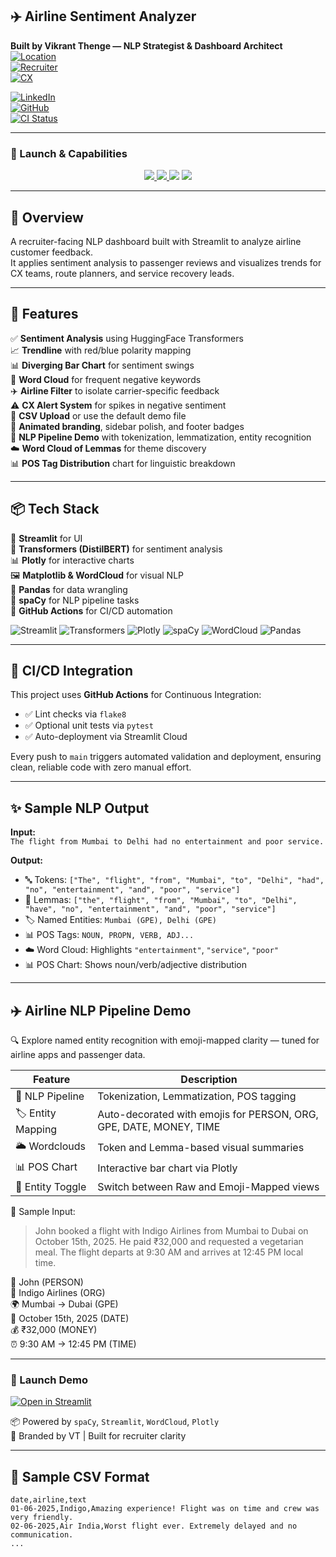 ## ✈️ Airline Sentiment Analyzer

**Built by Vikrant Thenge — NLP Strategist & Dashboard Architect**  
[![Location](https://img.shields.io/badge/Mumbai-based-6c757d?logo=googlemaps)](https://www.google.com/maps/place/Mumbai)  
[![Recruiter](https://img.shields.io/badge/Recruiter-Facing-0078D4?logo=target)](https://www.linkedin.com/in/vthenge)  
[![CX](https://img.shields.io/badge/CX-Intelligence-00C853?logo=insights)](https://sentiment-analyzer-vikrant.streamlit.app)

[![LinkedIn](https://img.shields.io/badge/LinkedIn-vthenge-blue?logo=linkedin)](https://www.linkedin.com/in/vthenge)  
[![GitHub](https://img.shields.io/badge/GitHub-vikrantthenge-black?logo=github)](https://github.com/vikrantthenge)  
[![CI Status](https://github.com/Vikrantthenge/sentiment-Analyzer/actions/workflows/sentiment.ci.yml/badge.svg)](https://github.com/Vikrantthenge/sentiment-Analyzer/actions/workflows/sentiment.ci.yml)

---

### 🚀 Launch & Capabilities

<p align="center">
  <a href="https://sentiment-analyzer-vikrant.streamlit.app">
    <img src="https://img.shields.io/badge/Streamlit%20App-Live-green?style=for-the-badge&logo=streamlit">
  </a>
  <a href="https://huggingface.co/spaces/vthenge/sentiment-analyzer">
    <img src="https://img.shields.io/badge/Hugging%20Face-Live-orange?style=for-the-badge&logo=huggingface">
  </a>
  <img src="https://img.shields.io/badge/NLP%20Pipeline-Enabled-blue?style=for-the-badge&logo=spacy">
  <img src="https://img.shields.io/badge/Visual%20Insights-WordCloud%20%26%20POS-orange?style=for-the-badge&logo=plotly">
</p>

---

## 🧠 Overview

A recruiter-facing NLP dashboard built with Streamlit to analyze airline customer feedback.  
It applies sentiment analysis to passenger reviews and visualizes trends for CX teams, route planners, and service recovery leads.

---

## 🚀 Features

✅ **Sentiment Analysis** using HuggingFace Transformers  
📈 **Trendline** with red/blue polarity mapping  
📊 **Diverging Bar Chart** for sentiment swings  
🧠 **Word Cloud** for frequent negative keywords  
✈️ **Airline Filter** to isolate carrier-specific feedback  
⚠️ **CX Alert System** for spikes in negative sentiment  
📁 **CSV Upload** or use the default demo file  
🎨 **Animated branding**, sidebar polish, and footer badges  
🧬 **NLP Pipeline Demo** with tokenization, lemmatization, entity recognition  
☁️ **Word Cloud of Lemmas** for theme discovery  
📊 **POS Tag Distribution** chart for linguistic breakdown

---

## 📦 Tech Stack

🧩 **Streamlit** for UI  
🤖 **Transformers (DistilBERT)** for sentiment analysis  
📊 **Plotly** for interactive charts  
🖼️ **Matplotlib & WordCloud** for visual NLP  
📐 **Pandas** for data wrangling  
🧬 **spaCy** for NLP pipeline tasks  
🔄 **GitHub Actions** for CI/CD automation

![Streamlit](https://img.shields.io/badge/Streamlit-App-red?logo=streamlit)
![Transformers](https://img.shields.io/badge/HuggingFace-DistilBERT-yellow?logo=huggingface)
![Plotly](https://img.shields.io/badge/Plotly-Charts-orange?logo=plotly)
![spaCy](https://img.shields.io/badge/spaCy-NLP-blue?logo=spacy)
![WordCloud](https://img.shields.io/badge/WordCloud-Visuals-lightgrey?logo=python)
![Pandas](https://img.shields.io/badge/Pandas-Wrangling-black?logo=pandas)

---

## 🔄 CI/CD Integration

This project uses **GitHub Actions** for Continuous Integration:

- ✅ Lint checks via `flake8`  
- ✅ Optional unit tests via `pytest`  
- ✅ Auto-deployment via Streamlit Cloud

Every push to `main` triggers automated validation and deployment, ensuring clean, reliable code with zero manual effort.

---

## ✨ Sample NLP Output

**Input:**  
`The flight from Mumbai to Delhi had no entertainment and poor service.`

**Output:**  
- 🔤 Tokens: `["The", "flight", "from", "Mumbai", "to", "Delhi", "had", "no", "entertainment", "and", "poor", "service"]`  
- 🧾 Lemmas: `["the", "flight", "from", "Mumbai", "to", "Delhi", "have", "no", "entertainment", "and", "poor", "service"]`  
- 🏷️ Named Entities: `Mumbai (GPE), Delhi (GPE)`  
- 📊 POS Tags: `NOUN, PROPN, VERB, ADJ...`  
- ☁️ Word Cloud: Highlights `"entertainment"`, `"service"`, `"poor"`  
- 📊 POS Chart: Shows noun/verb/adjective distribution

---

## ✈️ Airline NLP Pipeline Demo

🔍 Explore named entity recognition with emoji-mapped clarity — tuned for airline apps and passenger data.

| Feature | Description |
|--------|-------------|
| 🧬 NLP Pipeline | Tokenization, Lemmatization, POS tagging |
| 🏷️ Entity Mapping | Auto-decorated with emojis for PERSON, ORG, GPE, DATE, MONEY, TIME |
| 🌥️ Wordclouds | Token and Lemma-based visual summaries |
| 📊 POS Chart | Interactive bar chart via Plotly |
| 🔄 Entity Toggle | Switch between Raw and Emoji-Mapped views |

🚀 Sample Input:  
> John booked a flight with Indigo Airlines from Mumbai to Dubai on October 15th, 2025. He paid ₹32,000 and requested a vegetarian meal. The flight departs at 9:30 AM and arrives at 12:45 PM local time.

🧑 John (PERSON)  
🏢 Indigo Airlines (ORG)  
🌍 Mumbai → Dubai (GPE)  
📅 October 15th, 2025 (DATE)  
💰 ₹32,000 (MONEY)  
⏰ 9:30 AM → 12:45 PM (TIME)

---

### 🔗 Launch Demo

[![Open in Streamlit](https://static.streamlit.io/badges/streamlit_badge_black_white.svg)](https://sentiment-analyzer-vikrant.streamlit.app)

📦 Powered by `spaCy`, `Streamlit`, `WordCloud`, `Plotly`  
🧠 Branded by VT | Built for recruiter clarity

---

## 📄 Sample CSV Format

```csv
date,airline,text
01-06-2025,Indigo,Amazing experience! Flight was on time and crew was very friendly.
02-06-2025,Air India,Worst flight ever. Extremely delayed and no communication.
...

